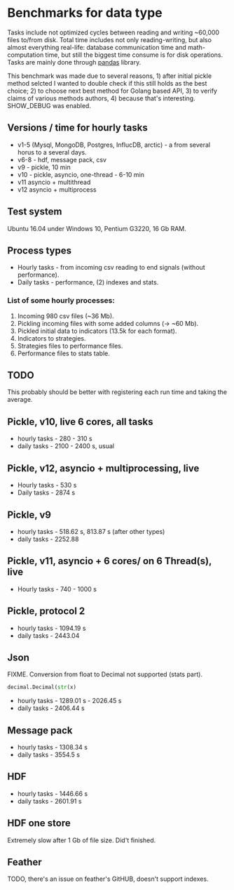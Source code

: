 # Benchmarks for data type

Tasks include not optimized cycles between reading and writing ~60,000 files to/from disk. 
Total time includes not only reading-writing, but also almost everything real-life: 
database communication time and math-computation time, but still the biggest 
time consume is for disk operations. 
Tasks are mainly done through [pandas](https://github.com/pandas-dev/pandas) library.

This benchmark was made due to several reasons, 1) after initial pickle method selcted I wanted to 
double check if this still holds as the best choice; 2) to choose next best method for Golang based API, 
3) to verify claims of various methods authors, 4) because that's interesting. SHOW_DEBUG was enabled.

## Versions / time for hourly tasks

* v1-5 (Mysql, MongoDB, Postgres, InflucDB, arctic) - a from several horus to a several days.
* v6-8 - hdf, message pack, csv
* v9 - pickle, 10 min
* v10 - pickle, asyncio, one-thread - 6-10 min
* v11 asyncio + multithread
* v12 asyncio + multiprocess

## Test system

Ubuntu 16.04 under Windows 10, Pentium G3220, 16 Gb RAM.

## Process types

* Hourly tasks - from incoming csv reading to end signals (without performance).
* Daily tasks - performance, (2) indexes and stats.

### List of some hourly processes:

1) Incoming 980 csv files (~36 Mb).
2) Pickling incoming files with some added columns (-> ~60 Mb).
3) Pickled initial data to indicators (13.5k for each format).
4) Indicators to strategies.
5) Strategies files to performance files.
6) Performance files to stats table.

## TODO

This probably should be better with registering each run time and taking the average.

## Pickle, v10, live 6 cores, all tasks

* hourly tasks - 280 - 310 s
* daily tasks - 2100 - 2400 s, usual

## Pickle, v12, asyncio + multiprocessing, live

* Hourly tasks - 530 s
* Daily tasks - 2874 s

## Pickle, v9

* hourly tasks - 518.62 s, 813.87 s (after other types)
* daily tasks - 2252.88

## Pickle, v11, asyncio + 6 cores/ on 6 Thread(s), live

* Hourly tasks - 740 - 1000 s

## Pickle, protocol 2

* hourly tasks - 1094.19 s
* daily tasks - 2443.04

## Json

FIXME. Conversion from float to Decimal not supported (stats part).

```python
decimal.Decimal(str(x)
```

* hourly tasks - 1289.01 s - 2026.45 s
* daily tasks - 2406.44 s

## Message pack

* hourly tasks - 1308.34 s
* daily tasks - 3554.5 s

## HDF

* hourly tasks - 1446.66 s
* daily tasks - 2601.91 s


## HDF one store

Extremely slow after 1 Gb of file size. Did't finished.

## Feather

TODO, there's an issue on feather's GitHUB, doesn't support indexes.